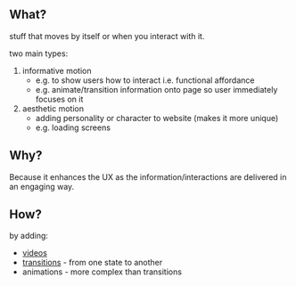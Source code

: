 ## What?
stuff that moves by itself or when you interact with it.

two main types:
1. informative motion 
   - e.g. to show users how to interact i.e. functional affordance
   - e.g. animate/transition information onto page so user immediately focuses on it
2. aesthetic motion
   - adding personality or character to website (makes it more unique)
   - e.g. loading screens

## Why?

Because it enhances the UX as the information/interactions are delivered
in an engaging way.

## How?

by adding:
- [videos](./videos/overview.md)
- [transitions](./transitions/overview.md) - from one state to another
- animations - more complex than transitions
